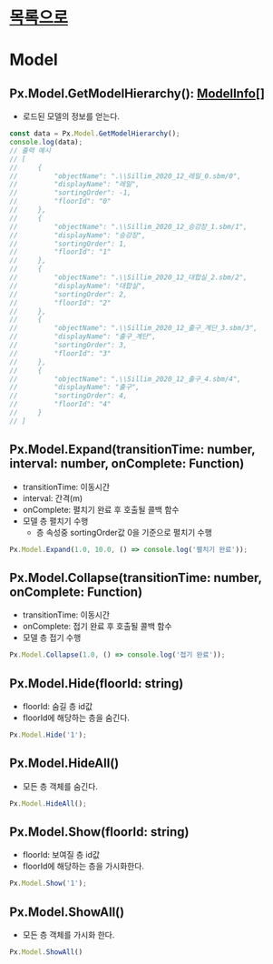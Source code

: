 [목록으로](../readme.md)
============
Model
=============
## Px.Model.GetModelHierarchy(): [ModelInfo](./Interfaces.md#ModelInfo)[]
- 로드된 모델의 정보를 얻는다.
```javascript
const data = Px.Model.GetModelHierarchy();
console.log(data);
// 출력 예시
// [
//     {
//         "objectName": ".\\Sillim_2020_12_레일_0.sbm/0",
//         "displayName": "레일",
//         "sortingOrder": -1,
//         "floorId": "0"
//     },
//     {
//         "objectName": ".\\Sillim_2020_12_승강장_1.sbm/1",
//         "displayName": "승강장",
//         "sortingOrder": 1,
//         "floorId": "1"
//     },
//     {
//         "objectName": ".\\Sillim_2020_12_대합실_2.sbm/2",
//         "displayName": "대합실",
//         "sortingOrder": 2,
//         "floorId": "2"
//     },
//     {
//         "objectName": ".\\Sillim_2020_12_출구_계단_3.sbm/3",
//         "displayName": "출구_계단",
//         "sortingOrder": 3,
//         "floorId": "3"
//     },
//     {
//         "objectName": ".\\Sillim_2020_12_출구_4.sbm/4",
//         "displayName": "출구",
//         "sortingOrder": 4,
//         "floorId": "4"
//     }
// ]
```

## Px.Model.Expand(transitionTime: number, interval: number, onComplete: Function)
- transitionTime: 이동시간
- interval: 간격(m)
- onComplete: 펼치기 완료 후 호출될 콜백 함수
- 모델 층 펼치기 수행
    - 층 속성중 sortingOrder값 0을 기준으로 펼치기 수행 
```javascript
Px.Model.Expand(1.0, 10.0, () => console.log('펼치기 완료'));
```

## Px.Model.Collapse(transitionTime: number, onComplete: Function)
- transitionTime: 이동시간
- onComplete: 접기 완료 후 호출될 콜백 함수
- 모델 층 접기 수행
```javascript
Px.Model.Collapse(1.0, () => console.log('접기 완료'));
```

## Px.Model.Hide(floorId: string)
- floorId: 숨길 층 id값
- floorId에 해당하는 층을 숨긴다.
```javascript
Px.Model.Hide('1');
```

## Px.Model.HideAll()
- 모든 층 객체를 숨긴다.
```javascript
Px.Model.HideAll();
```

## Px.Model.Show(floorId: string)
- floorId: 보여질 층 id값
- floorId에 해당하는 층을 가시화한다.
```javascript
Px.Model.Show('1');
```

## Px.Model.ShowAll()
- 모든 층 객체를 가시화 한다.
```javascript
Px.Model.ShowAll()
```